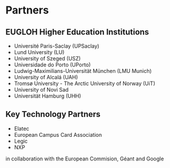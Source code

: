 # Partners

## EUGLOH Higher Education Institutions
- Université Paris-Saclay (UPSaclay)
- Lund University (LU)
- University of Szeged (USZ)
- Universidade do Porto (UPorto)
- Ludwig-Maximilians-Universität München (LMU Munich)
- University of Alcalá (UAH)
- Tromsø University - The Arctic University of Norway (UiT)
- University of Novi Sad
- Universität Hamburg (UHH)

## Key Technology Partners
- Elatec
- European Campus Card Association
- Legic
- NXP

in collaboration with the European Commision, Géant and Google
